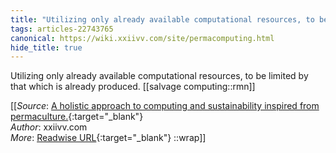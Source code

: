 ```yaml
---
title: "Utilizing only already available computational resources, to be limited by ..."
tags: articles-22743765
canonical: https://wiki.xxiivv.com/site/permacomputing.html
hide_title: true
---
```


Utilizing only already available computational resources, to be limited by that which is already produced.
[[salvage computing::rmn]]


[[_Source_: [A holistic approach to computing and sustainability inspired from permaculture.](https://wiki.xxiivv.com/site/permacomputing.html){:target="_blank"}<br>
_Author_: xxiivv.com<br>
_More_: [Readwise URL](https://readwise.io/open/454947480){:target="_blank"}
::wrap]]